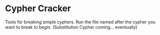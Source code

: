 # Cypher Cracker
Tools for breaking simple cyphers. Run the file named after the cypher you want to break to begin. (Substitution Cypher coming... eventually)
